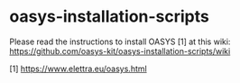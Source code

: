 # oasys-installation-scripts

Please read the instructions to install OASYS [1] at this wiki: 
https://github.com/oasys-kit/oasys-installation-scripts/wiki


[1] https://www.elettra.eu/oasys.html

